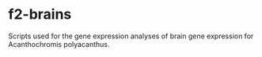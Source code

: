 # f2-brains
Scripts used for the gene expression analyses of brain gene expression for Acanthochromis polyacanthus. 
